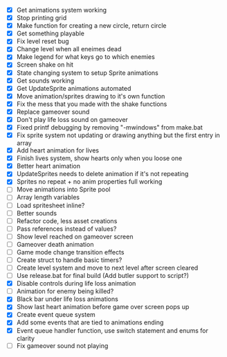 - [x] Get animations system working
- [x] Stop printing grid
- [x] Make function for creating a new circle, return circle
- [x] Get something playable
- [x] Fix level reset bug
- [x] Change level when all eneimes dead
- [x] Make legend for what keys go to which enemies
- [x] Screen shake on hit
- [x] State changing system to setup Sprite animations
- [x] Get sounds working
- [x] Get UpdateSprite animations automated
- [x] Move animation/sprites drawing to it's own function
- [x] Fix the mess that you made with the shake functions
- [x] Replace gameover sound
- [x] Don't play life loss sound on gameover
- [x] Fixed printf debugging by removing "-mwindows" from make.bat
- [x] Fix sprite system not updating or drawing anything but the first entry in array
- [x] Add heart animation for lives
- [x] Finish lives system, show hearts only when you loose one
- [x] Better heart animation
- [x] UpdateSprites needs to delete animation if it's not repeating
- [x] Sprites no repeat + no anim properties full working
- [ ] Move animations into Sprite pool
- [ ] Array length variables
- [ ] Load spritesheet inline?
- [ ] Better sounds
- [ ] Refactor code, less asset creations
- [ ] Pass references instead of values?
- [ ] Show level reached on gameover screen
- [ ] Gameover death animation
- [ ] Game mode change transition effects
- [ ] Create struct to handle basic timers?
- [ ] Create level system and move to next level after screen cleared
- [ ] Use release.bat for final build (Add butler support to script?)
- [x] Disable controls during life loss animation
- [ ] Animation for enemy being killed?
- [x] Black bar under life loss animations
- [x] Show last heart animation before game over screen pops up
- [x] Create event queue system
- [x] Add some events that are tied to animations ending
- [x] Event queue handler function, use switch statement and enums for clarity
- [ ] Fix gameover sound not playing
